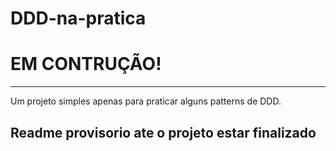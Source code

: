 # DDD-na-pratica
# EM CONTRUÇÃO!

-----------------

Um projeto simples apenas para praticar alguns patterns de DDD.

## Readme provisorio ate o projeto estar finalizado

